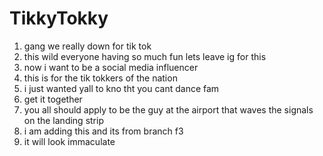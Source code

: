# TikkyTokky

1. gang we really down for tik tok
2. this wild everyone having so much fun lets leave ig for this
3. now i want to be a social media influencer
1. this is for the tik tokkers of the nation
2. i just wanted yall to kno tht you cant dance fam
3. get it together
4. you all should apply to be the guy at the airport that waves the signals on the landing strip
5. i am adding this and its from branch f3
6. it will look immaculate
